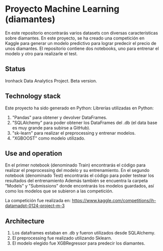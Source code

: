 # Proyecto Machine Learning (diamantes)
En este repositorio encontrarás varios datasets con diversas características sobre diamantes. En este proyecto, se ha creado una competición en Kaggle para generar un modelo predictivo para lograr predecir el precio de unos diamantes. 
El repositorio contiene dos notebooks, uno para entrenar el modelo y otro para realizarle el test.

## Status
Ironhack Data Analytics Project. Beta version.

## Technology stack

Este proyecto ha sido generado en Python:
Librerías utilizadas en Python:

1. "Pandas" para obtener y devolver DataFrames.
2. "SQLAlchemy" para poder obtener los DataFrames del .db (el data base es muy grande para subirse a GitHub).
3. "sk-learn" para realizar el preprocessing y entrenar modelos.
4. "XGBOOST" como modelo utilizado.

## Use and operation

En el primer notebook (denominado Train) encontrarás el código para realizar el preprocessing del modelo y su entrenamiento.
En el segundo notebook (denominado Test) encontrarás el código para poder testear los resultados del entrenamiento
Además también se encuentra la carpeta "Models" y "Submissions" donde encontrarás los modelos guardados, así como los modelos que se subieron a las competición.

La competición fue realizada en: https://www.kaggle.com/competitions/ih-datamadpt-0124-project-m-3

## Architecture

1. Los dataframes estaban en .db y fueron utilizados desde SQLAlchemy.
2. El preprocessing fue realizado utilizando Sklearn.
3. El modelo elegido fue XGBRegressor para predecir los diamantes.
